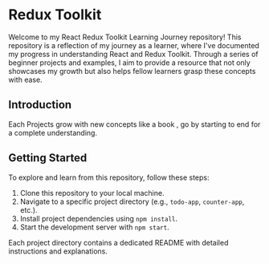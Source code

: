 # Redux Toolkit

Welcome to my React Redux Toolkit Learning Journey repository! This repository is a reflection of my journey as a learner, where I've documented my progress in understanding React and Redux Toolkit. Through a series of beginner projects and examples, I aim to provide a resource that not only showcases my growth but also helps fellow learners grasp these concepts with ease.

## Introduction
Each Projects grow with new concepts like a book , go by starting to end for a complete understanding.

## Getting Started

To explore and learn from this repository, follow these steps:

1. Clone this repository to your local machine.
2. Navigate to a specific project directory (e.g., `todo-app`, `counter-app`, etc.).
3. Install project dependencies using `npm install`.
4. Start the development server with `npm start`.

Each project directory contains a dedicated README with detailed instructions and explanations.
